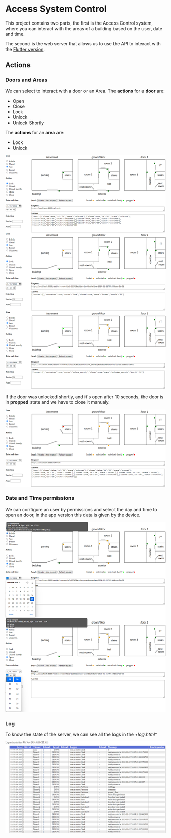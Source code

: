 # Access System Control
This project contains two parts, the first is the Access Control system, where you can interact with the areas of a building based on the user, date and time.

The second is the web server that allows us to use the API to interact with the [Flutter version](https://github.com/R0drigo-0/Access-Control-System).

## Actions

### Doors and Areas
We can select to interact with a door or an Area.
The **actions** for a **door** are:
* Open
* Close
* Lock
* Unlock
* Unlock Shortly

The **actions** for an **area** are:
* Lock
* Unlock

<div align="center">
<img src="assets/Actions_Door.png">
</div>

If the door was unlocked shortly, and it's open after 10 seconds, the door is in **propped** state and we have to close it manualy.

<div align="center">
<img src="assets/Unlock_Shortly_Propped.png">
</div>

### Date and Time permissions
We can configure an user by permissions and select the day and time to open an door, in the app version this data is given by the device.

<div align="center">
<img src="assets/Date_Time_Actions.png">
</div>

### Log
To know the state of the server, we can see all the logs in the *+log.html**

<div align="center">
<img src="assets/Logback.png">
</div>


